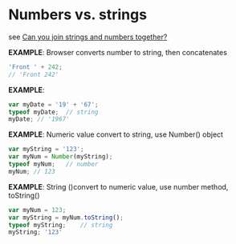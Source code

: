 # Numbers vs. strings

see [Can you join strings and numbers together?](https://developer.mozilla.org/en-US/docs/Learn/JavaScript/First_steps/Strings#Numbers_vs._strings)

**EXAMPLE**: Browser converts number to string, then concatenates

```javascript
'Front ' + 242;
// 'Front 242'
```

**EXAMPLE**:

```javascript
var myDate = '19' + '67';
typeof myDate;  // string
myDate; // '1967'
```

**EXAMPLE**: Numeric value convert to string, use Number() object

```javascript
var myString = '123';
var myNum = Number(myString);
typeof myNum;   // number
myNum; // 123
```

**EXAMPLE**: String ()convert to numeric value, use number method, toString()

```javascript
var myNum = 123;
var myString = myNum.toString();
typeof myString;    // string
myString; '123'
``` 